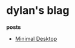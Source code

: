 # dylan's blag

**posts**

- [Minimal Desktop](./rice.md)
<!-- - [Compiling a "modern" web browser](./compiling-a-browser.md) -->
